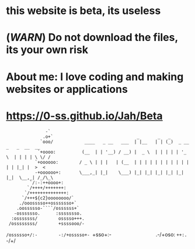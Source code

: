 # this website is beta, its useless
# (*WARN*) Do not download the files, its your own risk
# About me: I love coding and making websites or applications
# https://0-ss.github.io/Jah/Beta




                   -`                       
                  .o+`			                      _       _   _
                 `ooo/			  ____   _ __   ___  | |__   | | (_)  _ __    _   _  __  __
                `+oooo:			 (__  | | '__) / __) |  _ \  | | | | | '_ \  | | | | \ \/ /
               `+oooooo:		/ _ \ | | |   | (__  | | | | | | | | | | | | | |_| |  >  <
               -+oooooo+:		\___,_| |_|    \___) |_| |_| |_| |_| |_| |_|  \__,_| /_/\_\
             `/:-:++oooo+:		
            `/++++/+++++++:		
           `/++++++++++++++:		
          `/+++${c2}oooooooo/`		
         ./ooosssso++osssssso+`		
        .oossssso-````/ossssss+`	
       -osssssso.      :ssssssso.	
      :osssssss/        osssso+++.
     /ossssssss/        +ssssooo/-
   `/ossssso+/:-        -:/+osssso+-
  `+sso+:-`                 `.-/+oso:
 `++:.                           `-/+/
